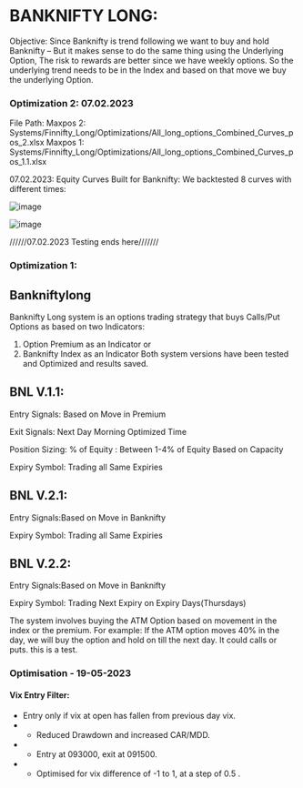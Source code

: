 # BANKNIFTY LONG:
Objective:  Since Banknifty is trend following we want to buy and hold Banknifty – But it makes sense to do the same thing using the Underlying Option, The risk to rewards are better since we have weekly options. So the underlying trend needs to be in the Index and based on that move we buy the underlying Option. 

### Optimization 2: 07.02.2023

File Path: Maxpos 2: Systems/Finnifty_Long/Optimizations/All_long_options_Combined_Curves_pos_2.xlsx
           Maxpos 1: Systems/Finnifty_Long/Optimizations/All_long_options_Combined_Curves_pos_1.1.xlsx
           
           
           
07.02.2023: Equity Curves Built for Banknifty: We backtested 8 curves with different times:

![image](https://user-images.githubusercontent.com/67407393/217749191-991842cf-84d6-48d4-a113-77da398b43bf.png)


![image](https://user-images.githubusercontent.com/67407393/217749226-51c09f19-574d-43bf-9631-7e974a3f3ea9.png)

//////07.02.2023 Testing ends here///////

### Optimization 1: 

## Bankniftylong
Banknifty Long system is an options trading strategy that buys Calls/Put Options as based on two Indicators:
1.	Option Premium as an Indicator or
2.	Banknifty Index as an Indicator
Both system versions have been tested and Optimized and results saved.

## BNL V.1.1:
Entry Signals: Based on Move in Premium

Exit Signals: Next Day Morning Optimized Time

Position Sizing: % of Equity : Between 1-4% of Equity Based on Capacity

Expiry Symbol: Trading all Same Expiries

## BNL V.2.1:
Entry Signals:Based on Move in Banknifty

Expiry Symbol: Trading all Same Expiries

## BNL V.2.2:
Entry Signals:Based on Move in Banknifty

Expiry Symbol: Trading Next Expiry on Expiry Days(Thursdays)

The system involves buying the ATM Option based on movement in the index or the premium. For example: If the ATM option moves 40% in the day, we will buy the option and hold on till the next day. It could calls or puts.
this is a test.

### Optimisation - 19-05-2023

#### Vix Entry Filter:
- Entry only if vix at open has fallen from previous day vix.
- - Reduced Drawdown and increased CAR/MDD.
- - Entry at 093000, exit at 091500.
- - Optimised for vix difference of -1 to 1, at a step of 0.5 .


